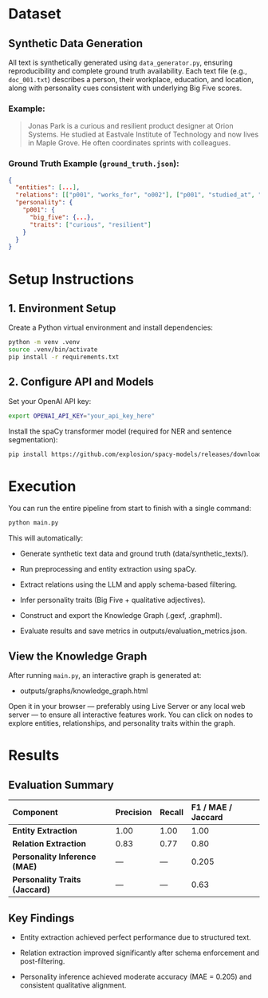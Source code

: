 # Dataset
## Synthetic Data Generation

All text is synthetically generated using `data_generator.py`, ensuring reproducibility and complete ground truth availability.
Each text file (e.g., `doc_001.txt`) describes a person, their workplace, education, and location, along with personality cues consistent with underlying Big Five scores.

### Example:

> Jonas Park is a curious and resilient product designer at Orion Systems.
> He studied at Eastvale Institute of Technology and now lives in Maple Grove.
> He often coordinates sprints with colleagues.

### Ground Truth Example (`ground_truth.json`):

```json
{
  "entities": [...],
  "relations": [["p001", "works_for", "o002"], ["p001", "studied_at", "u003"]],
  "personality": {
    "p001": {
      "big_five": {...},
      "traits": ["curious", "resilient"]
    }
  }
}
```

# Setup Instructions

## 1. Environment Setup
Create a Python virtual environment and install dependencies:

```bash
python -m venv .venv
source .venv/bin/activate
pip install -r requirements.txt
```

## 2. Configure API and Models
Set your OpenAI API key:
```bash
export OPENAI_API_KEY="your_api_key_here"
```
Install the spaCy transformer model (required for NER and sentence segmentation):
```bash
pip install https://github.com/explosion/spacy-models/releases/download/en_core_web_trf-3.7.3/en_core_web_trf-3.7.3-py3-none-any.whl
```

# Execution
You can run the entire pipeline from start to finish with a single command:
```bash
python main.py
```
This will automatically:

- Generate synthetic text data and ground truth (data/synthetic_texts/).

- Run preprocessing and entity extraction using spaCy.

- Extract relations using the LLM and apply schema-based filtering.

- Infer personality traits (Big Five + qualitative adjectives).

- Construct and export the Knowledge Graph (.gexf, .graphml).

- Evaluate results and save metrics in outputs/evaluation_metrics.json.

## View the Knowledge Graph

After running `main.py`, an interactive graph is generated at:

- outputs/graphs/knowledge_graph.html

Open it in your browser — preferably using Live Server or any local web server — to ensure all interactive features work.
You can click on nodes to explore entities, relationships, and personality traits within the graph.

# Results
## Evaluation Summary
| Component | Precision | Recall | F1 / MAE / Jaccard |
| :--- | :--- | :--- | :--- |
| **Entity Extraction** | 1.00 | 1.00 | 1.00 |
| **Relation Extraction** | 0.83 | 0.77 | 0.80 |
| **Personality Inference (MAE)** | — | — | 0.205 |
| **Personality Traits (Jaccard)** | — | — | 0.63 |

## Key Findings

- Entity extraction achieved perfect performance due to structured text.

- Relation extraction improved significantly after schema enforcement and post-filtering.

- Personality inference achieved moderate accuracy (MAE = 0.205) and consistent qualitative alignment.
